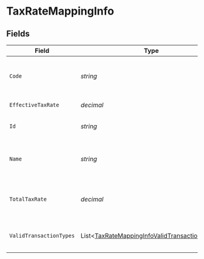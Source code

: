 # TaxRateMappingInfo


## Fields

| Field                                                                                                           | Type                                                                                                            | Required                                                                                                        | Description                                                                                                     | Example                                                                                                         |
| --------------------------------------------------------------------------------------------------------------- | --------------------------------------------------------------------------------------------------------------- | --------------------------------------------------------------------------------------------------------------- | --------------------------------------------------------------------------------------------------------------- | --------------------------------------------------------------------------------------------------------------- |
| `Code`                                                                                                          | *string*                                                                                                        | :heavy_minus_sign:                                                                                              | Code for the tax rate from the accounting platform.                                                             | UK Standard Rate (Bills)                                                                                        |
| `EffectiveTaxRate`                                                                                              | *decimal*                                                                                                       | :heavy_minus_sign:                                                                                              | Effective tax rate.                                                                                             | 20                                                                                                              |
| `Id`                                                                                                            | *string*                                                                                                        | :heavy_minus_sign:                                                                                              | Unique identifier of tax rate.                                                                                  | 59_Bills                                                                                                        |
| `Name`                                                                                                          | *string*                                                                                                        | :heavy_minus_sign:                                                                                              | Name of the tax rate in the accounting platform.                                                                | UK Standard Rate (Bills) Bills                                                                                  |
| `TotalTaxRate`                                                                                                  | *decimal*                                                                                                       | :heavy_minus_sign:                                                                                              | Total (not compounded) sum of the components of a tax rate.                                                     | 20                                                                                                              |
| `ValidTransactionTypes`                                                                                         | List<[TaxRateMappingInfoValidTransactionTypes](../../models/shared/TaxRateMappingInfoValidTransactionTypes.md)> | :heavy_minus_sign:                                                                                              | Supported transaction types for the account.                                                                    |                                                                                                                 |